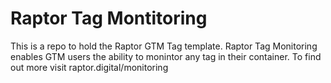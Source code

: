 # Raptor Tag Montitoring

This is a repo to hold the Raptor GTM Tag template. 
Raptor Tag Monitoring enables GTM users the ability to monintor any tag in their container.
To find out more visit raptor.digital/monitoring
